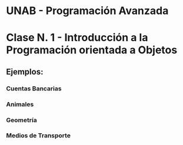 # UNAB - Programación Avanzada


# Clase N. 1 - Introducción a la Programación orientada a Objetos

## Ejemplos:

### Cuentas Bancarias
### Animales
### Geometría
### Medios de Transporte